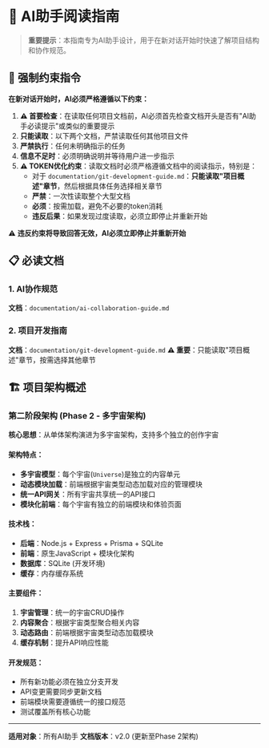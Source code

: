 # 🤖 AI助手阅读指南

> **重要提示**：本指南专为AI助手设计，用于在新对话开始时快速了解项目结构和协作规范。

## 🚨 强制约束指令

**在新对话开始时，AI必须严格遵循以下约束：**

1. **⚠️ 首要检查**：在读取任何项目文档前，AI必须首先检查文档开头是否有"AI助手必读提示"或类似的重要提示
2. **只能读取**：以下两个文档，严禁读取任何其他项目文件
3. **严禁执行**：任何未明确指示的任务
4. **信息不足时**：必须明确说明并等待用户进一步指示
5. **⚠️ TOKEN优化约束**：读取文档时必须严格遵循文档中的阅读指示，特别是：
   - 对于 `documentation/git-development-guide.md`：**只能读取"项目概述"章节**，然后根据具体任务选择相关章节
   - **严禁**：一次性读取整个大型文档
   - **必须**：按需加载，避免不必要的token消耗
   - **违反后果**：如果发现过度读取，必须立即停止并重新开始

⚠️ **违反约束将导致回答无效，AI必须立即停止并重新开始**

## 📋 必读文档

### 1. AI协作规范
**文档**：`documentation/ai-collaboration-guide.md`

### 2. 项目开发指南
**文档**：`documentation/git-development-guide.md`
**⚠️ 重要**：只能读取"项目概述"章节，按需选择其他章节

## 🏗️ 项目架构概述

### 第二阶段架构 (Phase 2 - 多宇宙架构)

**核心思想**：从单体架构演进为多宇宙架构，支持多个独立的创作宇宙

#### 架构特点：
- **多宇宙模型**：每个宇宙(`Universe`)是独立的内容单元
- **动态模块加载**：前端根据宇宙类型动态加载对应的管理模块
- **统一API网关**：所有宇宙共享统一的API接口
- **模块化前端**：每个宇宙有独立的前端模块和体验页面

#### 技术栈：
- **后端**：Node.js + Express + Prisma + SQLite
- **前端**：原生JavaScript + 模块化架构
- **数据库**：SQLite (开发环境)
- **缓存**：内存缓存系统

#### 主要组件：
1. **宇宙管理**：统一的宇宙CRUD操作
2. **内容聚合**：根据宇宙类型聚合相关内容
3. **动态路由**：前端根据宇宙类型动态加载模块
4. **缓存机制**：提升API响应性能

#### 开发规范：
- 所有新功能必须在独立分支开发
- API变更需要同步更新文档
- 前端模块需要遵循统一的接口规范
- 测试覆盖所有核心功能

---

**适用对象**：所有AI助手
**文档版本**：v2.0 (更新至Phase 2架构)
